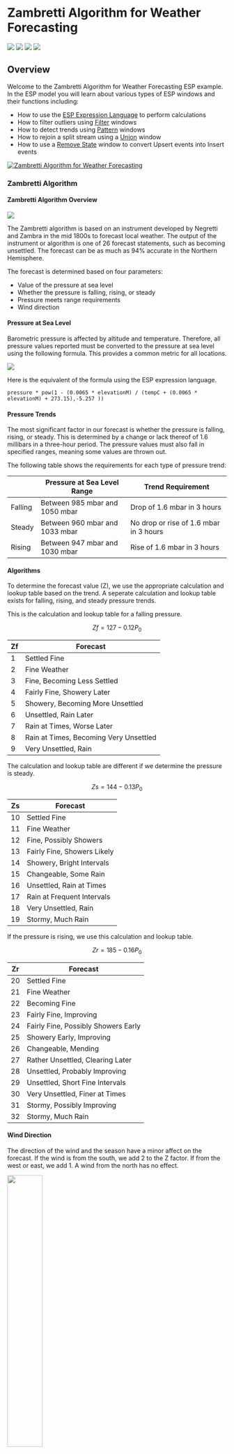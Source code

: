 # Zambretti Algorithm for Weather Forecasting

<img src="https://img.shields.io/badge/Category-Data%20Transformation-blue"> <img src="https://img.shields.io/badge/Sub--Category-Pattern,%20Union,%20Remove%20State-yellowgreen"> <img src="https://img.shields.io/badge/Difficulty-Intermediate-yellow"> <img src="https://img.shields.io/badge/Updated-Aug%202020-orange">


## Overview

Welcome to the Zambretti Algorithm for Weather Forecasting ESP example. In the ESP model you will learn about various types of ESP windows and their functions including:

* How to use the [ESP Expression Language](https://go.documentation.sas.com/?cdcId=espcdc&cdcVersion=6.2&docsetId=espcreatewindows&docsetTarget=n19ijp61ldn7vrn10czlree4uqir.htm&locale=en) to perform calculations
* How to filter outliers using [Filter](https://go.documentation.sas.com/?cdcId=espcdc&cdcVersion=6.2&docsetId=espcreatewindows&docsetTarget=p1laytbc862ix9n1w5rm9reywors.htm&locale=en) windows
* How to detect trends using [Pattern](https://go.documentation.sas.com/?cdcId=espcdc&cdcVersion=6.2&docsetId=espcreatewindows&docsetTarget=n1rj6nmwuzuxisn12tjeu0o336tt.htm&locale=en) windows
* How to rejoin a split stream using a [Union](https://go.documentation.sas.com/?cdcId=espcdc&cdcVersion=6.2&docsetId=espcreatewindows&docsetTarget=n0nqt12sgro7rnn1jfg4ql0qsafw.htm&locale=en) window
* How to use a [Remove State](https://go.documentation.sas.com/?cdcId=espcdc&cdcVersion=6.2&docsetId=espcreatewindows&docsetTarget=p0usk3uf3bcnebn1m99g1jbvvhxu.htm&locale=en) window to convert Upsert events into Insert events

[![Zambretti Algorithm for Weather Forecasting](/images/video.png)]( https://players.brightcove.net/3665946608001/default_default/index.html?videoId=6175608609001 "Zambretti Algorithm for Weather Forecasting")
 

### Zambretti Algorithm

#### Zambretti Algorithm Overview

<img src='images/forecaster.jpg'>

The Zambretti algorithm is based on an instrument developed by Negretti and Zambra in the mid 1800s to forecast local weather. The output of the instrument or algorithm is one of 26 forecast statements, such as becoming unsettled. The forecast can be as much as 94% accurate in the Northern Hemisphere.

The forecast is determined based on four parameters: 

* Value of the pressure at sea level
* Whether the pressure is falling, rising, or steady
* Pressure meets range requirements
* Wind direction

#### Pressure at Sea Level

Barometric pressure is affected by altitude and temperature. Therefore, all pressure values reported must be converted to the pressure at sea level using the following formula. This provides a common metric for all locations.

<img src='images/pressureSeaLevel.PNG'>

Here is the equivalent of the formula using the ESP expression language.

~~~
pressure * pow(1 - (0.0065 * elevationM) / (tempC + (0.0065 * elevationM) + 273.15),-5.257 ))
~~~

#### Pressure Trends

The most significant factor in our forecast is whether the pressure is falling, rising, or steady. This is determined by a change or lack thereof of 1.6 millibars in a three-hour period. The pressure values must also fall in specified ranges, meaning some values are thrown out.

The following table shows the requirements for each type of pressure trend:

|  | Pressure at Sea Level Range | Trend Requirement |
| ------ | ------ | ------ |
| Falling | Between 985 mbar and 1050 mbar | Drop of 1.6 mbar in 3 hours |
| Steady | Between 960 mbar and 1033 mbar | No drop or rise of 1.6 mbar in 3 hours |
| Rising | Between 947 mbar and 1030 mbar | Rise of 1.6 mbar in 3 hours |


#### Algorithms

To determine the forecast value (Z), we use the appropriate calculation and lookup table based on the trend. A seperate calculation and lookup table exists for falling, rising, and steady pressure trends.

This is the calculation and lookup table for a falling pressure.

~~~math
Zf=127-0.12P_0
~~~

| Zf | Forecast |
| ------ | ------ |
| 1 | Settled Fine |
| 2 | Fine Weather |
| 3 | Fine, Becoming Less Settled |
| 4 | Fairly Fine, Showery Later |
| 5 | Showery, Becoming More Unsettled |
| 6 | Unsettled, Rain Later |
| 7 | Rain at Times, Worse Later |
| 8 | Rain at Times, Becoming Very Unsettled |
| 9 | Very Unsettled, Rain |

The calculation and lookup table are different if we determine the pressure is steady.

~~~math
Zs=144-0.13P_0
~~~

| Zs | Forecast |
| ------ | ------ |
| 10 | Settled Fine |
| 11 | Fine Weather |
| 12 | Fine, Possibly Showers |
| 13 | Fairly Fine, Showers Likely |
| 14 | Showery, Bright Intervals |
| 15 | Changeable, Some Rain |
| 16 | Unsettled, Rain at Times |
| 17 | Rain at Frequent Intervals |
| 18 | Very Unsettled, Rain |
| 19 | Stormy, Much Rain |

If the pressure is rising, we use this calculation and lookup table.

~~~math
Zr=185-0.16P_0
~~~

| Zr | Forecast |
| ------ | ------ |
| 20 | Settled Fine |
| 21 | Fine Weather |
| 22 | Becoming Fine |
| 23 | Fairly Fine, Improving |
| 24 | Fairly Fine, Possibly Showers Early |
| 25 | Showery Early, Improving |
| 26 | Changeable, Mending |
| 27 | Rather Unsettled, Clearing Later |
| 28 | Unsettled, Probably Improving |
| 29 | Unsettled, Short Fine Intervals |
| 30 | Very Unsettled, Finer at Times |
| 31 | Stormy, Possibly Improving |
| 32 | Stormy, Much Rain |

#### Wind Direction

The direction of the wind and the season have a minor affect on the forecast. If the wind is from the south, we add 2 to the Z factor. If from the west or east, we add 1. A wind from the north has no effect.

<img src='images/wind.png' width='40%'>

### ESP Model

Here is the model in ESP Studio. 

<img src='images/model3.png'>

#### Source Windows

There are three source windows, **weather**, **elevations**, and **forecasts**. The **weather** source window publishes the live weather data once an hour using a URL connector. For more information go to the [Streaming Live Weather Data GitHub](https://gitlab.sas.com/IOT/tutorials/ESP-tutorials/streaming-live-weather-data) page. The **elevations** source window provides the elevations of each city needed to calculate the pressure at sea level. Near the end of the model is the **forecasts** source window which assigns the appropriate text to each Z value.

#### Join Window

The **addElevations** join window joins the weather stream with the elevations table using a simple left-outer join.

#### Compute Windows

Next, there are two compute windows, **computeMetrics** and **computePressSeaLevel**. The **computeMetrics** window converts `temp` to `tempC` and `elevation` to `elevationM` using simple expressions. It also calculates `zWind` based on the wind direction. The **computePressSeaLevel** window calculates the pressure at sea level.

Here are the ESP expressions for pressure at sea level and Z wind:

##### pressureSeaLevel

~~~
pressure * pow(1 - (0.0065 * elevationM) / (tempC + (0.0065 * elevationM) + 273.15),-5.257 ))
~~~

##### zWind

~~~
if (windDir >= 135) and (windDir <= 225) then return 2 else if (windDir >= 315) or (windDir <=45) then return 0 else return 1
~~~

#### Filter Windows

Now we split the stream three times to evaluate whether the pressure is falling, rising, or steady. Prior to the pattern detection, there is a filter window for each segment to allow only the pressure values within range to pass through. Here is the filter expression for the **filterRising** window.

~~~
pressureSeaLevel >= 945 and pressureSeaLevel <= 1030
~~~

#### Pattern Windows

There is a pattern window for **pressureRising**, **pressureFalling**, and **pressureSteady**. All three pattern windows use `name` as the index and `datetime` as the time field. 

##### pressureFalling

The first event of interest (EOI), `e1`, simply stores the value of pressure at sea level. `e1` is the same for all three pattern windows.

~~~
p0==pressureSeaLevel
~~~

The second EOI, `e2` of the **pressureFalling** window looks for a drop of 1.6 millibars.

~~~
p0>pressureSeaLevel + 1.6
~~~

The pattern logic says if the first EOI (`e1`) is followed by the second (`e2`) within 10800 seconds, output a record:

~~~
fby{10800 seconds}(e1,e2)
~~~

##### pressureRising

The **pressureRising** pattern window is the same as **pressureFalling** window except for EOI `e2`. `e2` detects a rise in pressure of at least 1.6 millibars. 

~~~
p0<pressureSeaLevel-1.6 
~~~

##### pressureSteady

The **pressureSteady** window uses three EOIs. The first EOI is the same as in the other pattern windows. EOI `e2` detects events where there was no fall or rise in pressure of at least 1.6 millibars. It also stores the pressure value for this event for use in EOI `e3`.

~~~
p0<pressureSeaLevel + 1.6 and p0>pressureSeaLevel - 1.6 and p1==pressureSeaLevel
~~~

The third EOI, `e3`, looks for events where there was no rise or fall of 1.6 millibars for both EOIs `e1` and `e2`.

~~~
p0<pressureSeaLevel + 1.6 and p0>pressureSeaLevel - 1.6 and p1<pressureSeaLevel + 1.6 and p1>pressureSeaLevel - 1.6
~~~

The pattern logic for **pressureSteady** outputs a record if all three EOIs take place within 10,800 seconds.

~~~
fby{10800 seconds}(e1,e2,e3)
~~~

The output schemas of each pattern window include the `name`, `datetime`, and the appropriate expression to calculate `Z`. Here is the expression to calculate Z for a falling barometer:

~~~
floor(127 - 0.12 * pressureSeaLevel) + Zwind
~~~

#### Union Window

We need to rejoin the streams and we do so using a union window using normal key merging.

#### Remove State Window

The **removeState** window converts the Upsert events streaming from the **unionZ** window into Insert events to facilitate the upcoming join.

#### Join Window

The **addForecasts** join window joins the event stream from the removeState window with the forecasts table using a simple inner join using `Z` as the join field.

#### Aggregate Window

The **aggLastOnly** aggregate window uses the `ESP_aLast` function to output only the most recent event for each value of key field `name`.




### Prerequisites

[SAS Event Stream Processing 6.2](https://www.sas.com/en_us/software/event-stream-processing.html)

APPID from [OpenWeather](https://openweathermap.org/api)

### Running

There are two models you can execute. `zambretticsv.xml` uses a csv file as input and executes quickly. `zambrettiLive.xml` uses a URL connector to stream live weather data once an hour. 

Use the following instructions to execute the Zambretti Algorithm project:

#### Download Files from GitLab

All files required to execute the Zambretti Algorithm model are available in the [files](files) directory of this page. Download the following eight files:

* [conditions.csv](files/conditions.csv) – Forecast values
* [config.xml](files/config.xml) – Configuration file for URL connector
* [elevations.csv](files/elevations.csv) – Elevation values
* [run_zambretticsv.sh](files/run_zambretticsv.sh) – Startup script to execute model using csv file
* [run_zambrettiLive.sh](files/run_zambrettiLive.sh) – Startup script to execute model using URL connector
* [zambretti_in.csv](files/zambretti_in.csv) – Input data file
* [zambretticsv.xml](files/zambretticsv.xml) – Model using csv file as input
* [zambrettiLive.xml](files/zambrettiLive.xml) – Model using URL connector

#### Create Server Directory

Create a server directory for the project’s files. The following is an example of the command to create a directory:

~~~bash
mkdir /home/zestem/zambretti
~~~

#### Edit Startup Script

You must edit the startup script, `run_zambretticsv.sh` or `run_zambrettiLive.sh` to specify the correct server directories.

1.	Open `run_zambretticsv.sh` or `run_zambrettiLive.sh` with a text editor.

    ~~~bash
    # Register (DateFlux) ESP environment
    export DFESP_HOME=/opt/sas/viya/home/SASEventStreamProcessingEngine/6.2

    export PATH=$DFESP_HOME/bin:$PATH
    export LD_LIBRARY_PATH=$DFESP_HOME/lib:$DFESP_HOME/lib/tk:/opt/sas/viya/home/SASFoundation/sasexe:$DFESP_HOME/ssl/lib

    export PROJDIR=/home/zestem/zambretti

    dfesp_xml_server -http 61002 -pubsub 61003 -model file:///home/zestem/zambretti/zambretticsv.xml -C "server.single_port_mode=true"
    ~~~

2.	Go to the `export PROJDIR=` line and edit the value to be the directory you created. The following is an example.

    ~~~bash
    export PROJDIR=/home/zestem/Zambretti
    ~~~

3.	Go to the last line (command to start XML Server) and edit the `-model` parameter to include the full path to the input csv file. Ensure there are the correct number of forward slashes (/) at the beginning of the filename. The following is an example:
	
    ~~~bash
    -model file:///home/zestem/zambretti/zambretticsv.xml
    ~~~

#### Upload Files

Upload all the files to the directory you created. Change the permission of the appropriate startup script so it is executable. The following is an example of the command to do this:

~~~bash
chmod 777 /home/zestem/zambretti/run_zambretticsv.sh
~~~

#### Execute Model

1.	Change directories to the directory containing the files you uploaded. The following is an example:
	
    ~~~bash
    cd /home/zestem/zambretti
    ~~~

2.	Type the following to execute the startup script and start the model:

    ~~~bash
    ./run_zambretticsv.sh
    ~~~

    The terminal should display information about the model executing on the ESP XML Server.







## Contributing

> We welcome your contributions! Please read [CONTRIBUTING.md](CONTRIBUTING.md) for details on how to submit contributions to this project. 

## License

> This project is licensed under the [Apache 2.0 License](LICENSE).

## Additional Resources

* [SAS Event Stream Processing 6.2 Documentation](https://go.documentation.sas.com/?cdcId=espcdc&cdcVersion=6.2&docsetId=espov&docsetTarget=home.htm&locale=en)
* [Wikipedia Article](https://en.wikipedia.org/wiki/Zambretti_Forecaster)

